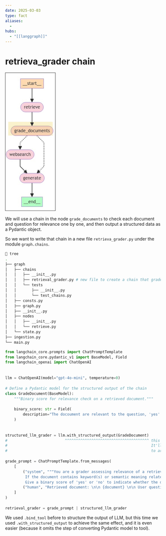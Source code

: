 ```yaml
---
date: 2025-03-03
type: fact
aliases:
  -
hubs:
  - "[[langgraph]]"
---
```


# retrieva_grader chain

![grad_documents_diagram.png](../assets/imgs/grad_documents_diagram.png)

We will use a chain in the node `grade_documents` to check each document and question for relevance one by one, and then output a structured data as a Pydantic object.

So we want to write that chain in a new file `retrieva_grader.py` under the module `graph.chains`.

```sh
 tree
.
├── graph
│   ├── chains
│   │   ├── __init__.py
│   │   ├── retrieval_grader.py # new file to create a chain that grades the document with a binary score `yes` or `no`
│   │   └── tests
│   │       ├── __init__.py
│   │       └── test_chains.py
│   ├── consts.py
│   ├── graph.py
│   ├── __init__.py
│   ├── nodes
│   │   ├── __init__.py
│   │   └── retrieve.py
│   └── state.py
├── ingestion.py
└── main.py

```

```py
from langchain_core.prompts import ChatPromptTemplate
from langchain_core.pydantic_v1 import BaseModel, Field
from langchain_openai import ChatOpenAI


llm = ChatOpenAI(model="gpt-4o-mini", temperature=0)

# Define a Pydantic model for the structured output of the chain
class GradeDocument(BaseModel):
    """Binary score for relevance check on a retrieved document."""

    binary_score: str = Field(
        description="The docoument are relevant to the question, 'yes' or 'no'."
    )


structured_llm_grader = llm.with_structured_output(GradeDocument)
#                          ^^^^^^^^^^^^^^^^^^^^^^^^^^^^^^^^^^^^^^ this method is to force the output of the LLM to be a structured data as a Pydantic object
#                                                                 It'll let LLM to use the function calling to the Pydantic model as a tool under the hood
#                                                                 to archieve the structured data output

grade_prompt = ChatPromptTemplate.from_messages(
    [
        ("system", """You are a grader assessing relevance of a retrieved document to a user question. \n
         If the document contains keyword(s) or semantic meaning related to the question, grade it as relevant. \n
         Give a binary score of 'yes' or 'no' to indicate whether the document is relevant to the question."""),
        ("human", "Retrieved document: \n\n {document} \n\n User question: {question}"),
    ]
)

retrieval_grader = grade_prompt | structured_llm_grader

```

We used `.bind_tool` before to structure the output of LLM, but this time we used `.with_structured_output` to achieve the same effect, and it is even easier (because it omits the step of converting Pydantic model to tool).



